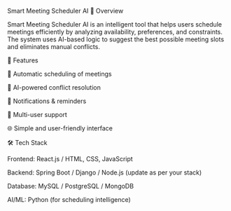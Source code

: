Smart Meeting Scheduler AI
📌 Overview

Smart Meeting Scheduler AI is an intelligent tool that helps users schedule meetings efficiently by analyzing availability, preferences, and constraints. The system uses AI-based logic to suggest the best possible meeting slots and eliminates manual conflicts.

🚀 Features

📅 Automatic scheduling of meetings

🤖 AI-powered conflict resolution

🔔 Notifications & reminders

👥 Multi-user support

🌐 Simple and user-friendly interface

🛠️ Tech Stack

Frontend: React.js / HTML, CSS, JavaScript

Backend: Spring Boot / Django / Node.js (update as per your stack)

Database: MySQL / PostgreSQL / MongoDB

AI/ML: Python (for scheduling intelligence)
